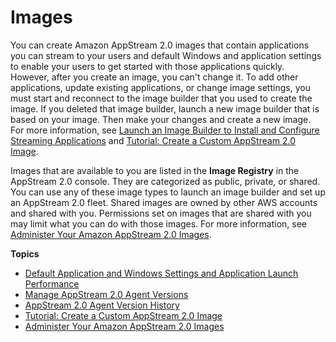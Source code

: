 # Images<a name="managing-images"></a>

You can create Amazon AppStream 2\.0 images that contain applications you can stream to your users and default Windows and application settings to enable your users to get started with those applications quickly\. However, after you create an image, you can't change it\. To add other applications, update existing applications, or change image settings, you must start and reconnect to the image builder that you used to create the image\. If you deleted that image builder, launch a new image builder that is based on your image\. Then make your changes and create a new image\. For more information, see [Launch an Image Builder to Install and Configure Streaming Applications](tutorial-image-builder-create.md) and [Tutorial: Create a Custom AppStream 2\.0 Image](tutorial-image-builder.md)\.

Images that are available to you are listed in the **Image Registry** in the AppStream 2\.0 console\. They are categorized as public, private, or shared\. You can use any of these image types to launch an image builder and set up an AppStream 2\.0 fleet\. Shared images are owned by other AWS accounts and shared with you\. Permissions set on images that are shared with you may limit what you can do with those images\. For more information, see [Administer Your Amazon AppStream 2\.0 Images](administer-images.md)\.

**Topics**
+ [Default Application and Windows Settings and Application Launch Performance](customizing-appstream-images.md)
+ [Manage AppStream 2\.0 Agent Versions](base-images-agent.md)
+ [AppStream 2\.0 Agent Version History](agent-software-versions.md)
+ [Tutorial: Create a Custom AppStream 2\.0 Image](tutorial-image-builder.md)
+ [Administer Your Amazon AppStream 2\.0 Images](administer-images.md)